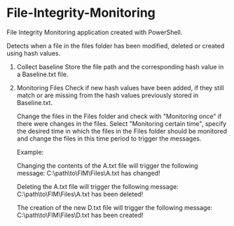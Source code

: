 # File-Integrity-Monitoring
File Integrity Monitoring application created with PowerShell.

Detects when a file in the files folder has been modified, deleted or created using hash values.

1. Collect baseline
   Store the file path and the corresponding hash value in a Baseline.txt file.

2. Monitoring Files 
   Check if new hash values have been added, if they still match or are missing from the hash values previously stored in Baseline.txt.

   Change the files in the Files folder and check with "Monitoring once" if there were changes in the files.
   Select "Monitoring certain time", specify the desired time in which the files in the Files folder should be monitored and change the files in this time period to        trigger the messages.
   
  
   Example:
   
   Changing the contents of the A.txt file will trigger the following message:   C:\path\to\FIM\Files\A.txt has changed!
   
   Deleting the A.txt file will trigger the following message: C:\path\to\FIM\Files\A.txt has been deleted!
   
   The creation of the new D.txt file will trigger the following message: C:\path\to\FIM\Files\D.txt has been created!
